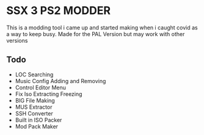
# SSX 3 PS2 MODDER

This is a modding tool i came up and started making when i caught covid as a way to keep busy. Made for the PAL Version but may work with other versions


## Todo

- LOC Searching
- Music Config Adding and Removing
- Control Editor Menu
- Fix Iso Extracting Freezing
- BIG File Making
- MUS Extractor
- SSH Converter
- Built in ISO Packer
- Mod Pack Maker

